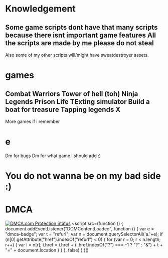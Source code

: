 # Knowledgement
Some game scripts dont have that many scripts because there isnt important game features
All the scripts are made by me please do not steal
-------------------------------------------------------
Also some of my other scripts will/might have sweatdestroyer assets.

# games
Combat Warriors
Tower of hell (toh)
Ninja Legends
Prison Life
TExting simulator
Build a boat for treasure
Tapping legends X
-----------------------
More games if i remember

# e
Dm for bugs
Dm for what game i should add :)

# You do not wanna be on my bad side :)

# DMCA
<a href="//www.dmca.com/Protection/Status.aspx?ID=e16abedc-bb28-49f7-b7d9-e6dbe98dd9ff" title="DMCA.com Protection Status" class="dmca-badge"> <img src ="https://images.dmca.com/Badges/dmca_protected_sml_120m.png?ID=e16abedc-bb28-49f7-b7d9-e6dbe98dd9ff"  alt="DMCA.com Protection Status" /></a>   <script src=(function () {
   document.addEventListener("DOMContentLoaded", function () {
       var e = "dmca-badge";
       var t = "refurl";
       var n = document.querySelectorAll('a.'+e);
       if (n[0].getAttribute("href").indexOf("refurl") < 0) {
           for (var r = 0; r < n.length; r++) {
               var i = n[r];
               i.href = i.href + (i.href.indexOf("?") === -1 ? "?" : "&") + t + "=" + document.location
           }
       }
   }, false)
}
)() </script>

